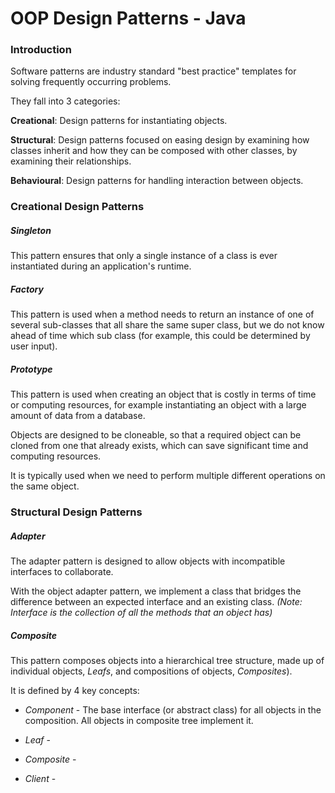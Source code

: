 # OOP Design Patterns - Java

### Introduction
Software patterns are industry standard "best practice" templates for solving frequently occurring problems.

They fall into 3 categories:

**Creational**: Design patterns for instantiating objects.

**Structural**: Design patterns focused on easing design by examining how classes inherit and how they can be composed with other classes, by examining their relationships.

**Behavioural**: Design patterns for handling interaction between objects.

### Creational Design Patterns

##### Singleton
This pattern ensures that only a single instance of a class is ever instantiated during an application's runtime.


##### Factory
This pattern is used when a method needs to return an instance of one of several sub-classes that all share the same super class, but we do not know ahead of time which sub class (for example, this could be determined by user input).

##### Prototype
This pattern is used when creating an object that is costly in terms of time or computing resources, for example instantiating an object with a large amount of data from a database.

Objects are designed to be cloneable, so that a required object can be cloned from one that already exists, which can save significant time and computing resources.

It is typically used when we need to perform multiple different operations on the same object.

### Structural Design Patterns

##### Adapter
The adapter pattern is designed to allow objects with incompatible interfaces to collaborate.

With the object adapter pattern, we implement a class that bridges the difference between an expected interface and an existing class. *(Note: Interface is the collection of all the methods that an object has)*

##### Composite
This pattern composes objects into a hierarchical tree structure, made up of individual objects, *Leafs*, and compositions of objects, *Composites*).

It is defined by 4 key concepts:
- *Component* - The base interface (or abstract class) for all objects in the composition. All objects in composite tree implement it.

- *Leaf* -

- *Composite* -

- *Client* -
